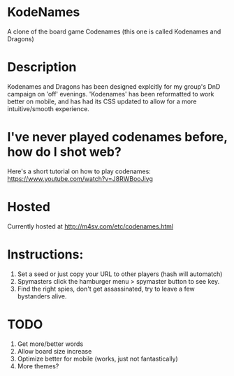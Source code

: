 # KodeNames
A clone of the board game Codenames (this one is called Kodenames and Dragons)

# Description
Kodenames and Dragons has been designed explcitly for my group's DnD campaign on 'off' evenings.
'Kodenames' has been reformatted to work better on mobile, and has had its CSS updated to allow for a more intuitive/smooth experience.

# I've never played codenames before, how do I shot web?
Here's a short tutorial on how to play codenames:
https://www.youtube.com/watch?v=J8RWBooJivg

# Hosted
Currently hosted at http://m4sv.com/etc/codenames.html

# Instructions:
1. Set a seed or just copy your URL to other players (hash will automatch)
2. Spymasters click the hamburger menu > spymaster button to see key. 
3. Find the right spies, don't get assassinated, try to leave a few bystanders alive.

# TODO
1. Get more/better words
2. Allow board size increase
3. Optimize better for mobile (works, just not fantastically)
4. More themes?
